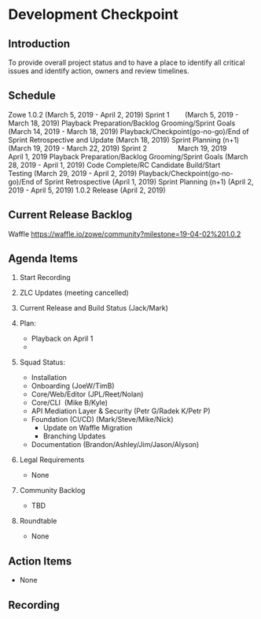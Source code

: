 # Development Checkpoint

Introduction
------------
To provide overall project status and to have a place to identify all critical issues and identify action, owners and review timelines.

Schedule
--------
Zowe 1.0.2 (March 5, 2019 - April 2, 2019)
  Sprint 1        (March 5, 2019 - March 18, 2019)
    Playback Preparation/Backlog Grooming/Sprint Goals (March 14, 2019 - March 18, 2019)
    Playback/Checkpoint(go-no-go)/End of Sprint Retrospective and Update (March 18, 2019)
    Sprint Planning (n+1) (March 19, 2019 - March 22, 2019)
  Sprint 2                March 19, 2019        April 1, 2019
    Playback Preparation/Backlog Grooming/Sprint Goals (March 28, 2019 - April 1, 2019)
    Code Complete/RC Candidate Build/Start Testing (March 29, 2019 - April 2, 2019)
    Playback/Checkpoint(go-no-go)/End of Sprint Retrospective (April 1, 2019)
    Sprint Planning (n+1) (April 2, 2019 - April 5, 2019)
1.0.2 Release (April 2, 2019)

Current Release Backlog
-----------------------
Waffle https://waffle.io/zowe/community?milestone=19-04-02%201.0.2

Agenda Items
------------
1. Start Recording
2. ZLC Updates (meeting cancelled)
3. Current Release and Build Status (Jack/Mark)
4. Plan:
    - Playback on April 1
    -
5. Squad Status:
    - Installation
    - Onboarding (JoeW/TimB)
    - Core/Web/Editor (JPL/Reet/Nolan)
    - Core/CLI  (Mike B/Kyle)
    - API Mediation Layer & Security (Petr G/Radek K/Petr P)
    - Foundation (CI/CD) (Mark/Steve/Mike/Nick)
      - Update on Waffle Migration
      - Branching Updates
    - Documentation (Brandon/Ashley/Jim/Jason/Alyson)


6. Legal Requirements
    - None

7. Community Backlog
    - TBD
8. Roundtable
    - None

Action Items
------------
- None


Recording
-------------------------
